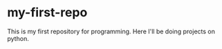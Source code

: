 # my-first-repo
This is my first repository for programming. Here I'll be doing projects on python.
